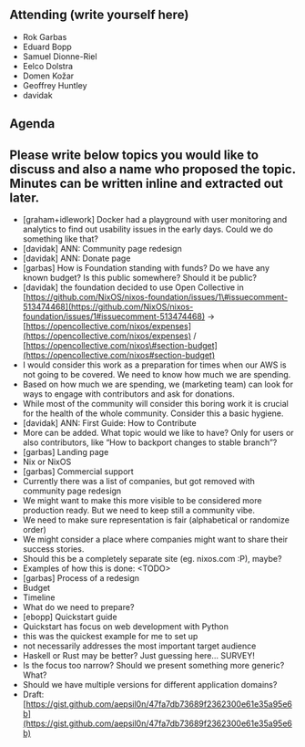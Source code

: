## Attending (write yourself here)
* Rok Garbas
* Eduard Bopp
* Samuel Dionne-Riel
* Eelco Dolstra
* Domen Kožar
* Geoffrey Huntley
* davidak
## Agenda
## Please write below topics you would like to discuss and also a name who proposed the topic. Minutes can be written inline and extracted out later.
* \[graham+idlework\] Docker had a playground with user monitoring and analytics to find out usability issues in the early days. Could we do something like that?
* \[davidak\] ANN: Community page redesign
* \[davidak\] ANN: Donate page
* \[garbas\] How is Foundation standing with funds? Do we have any known budget? Is this public somewhere? Should it be public?
* \[davidak\] the foundation decided to use Open Collective in [https://github.com/NixOS/nixos-foundation/issues/1\#issuecomment-513474468](https://github.com/NixOS/nixos-foundation/issues/1#issuecomment-513474468) \-\> [https://opencollective.com/nixos/expenses](https://opencollective.com/nixos/expenses) / [https://opencollective.com/nixos\#section-budget](https://opencollective.com/nixos#section-budget)
* I would consider this work as a preparation for times when our AWS is not going to be covered. We need to know how much we are spending.
* Based on how much we are spending, we (marketing team) can look for ways to engage with contributors and ask for donations.
* While most of the community will consider this boring work it is crucial for the health of the whole community. Consider this a basic hygiene.
* \[davidak\] ANN: First Guide: How to Contribute
* More can be added. What topic would we like to have? Only for users or also contributors, like “How to backport changes to stable branch”?
* \[garbas\] Landing page
* Nix or NixOS
* \[garbas\] Commercial support
* Currently there was a list of companies, but got removed with community page redesign
* We might want to make this more visible to be considered more production ready. But we need to keep still a community vibe.
* We need to make sure representation is fair (alphabetical or randomize order)
* We might consider a place where companies might want to share their success stories.
* Should this be a completely separate site (eg. nixos.com :P), maybe?
* Examples of how this is done: \<TODO\>
* \[garbas\] Process of a redesign
* Budget
* Timeline
* What do we need to prepare?
* \[ebopp\] Quickstart guide
* Quickstart has focus on web development with Python
* this was the quickest example for me to set up
* not necessarily addresses the most important target audience
* Haskell or Rust may be better? Just guessing here… SURVEY\!
* Is the focus too narrow? Should we present something more generic? What?
* Should we have multiple versions for different application domains?
* Draft: [https://gist.github.com/aepsil0n/47fa7db73689f2362300e61e35a95e6b](https://gist.github.com/aepsil0n/47fa7db73689f2362300e61e35a95e6b)